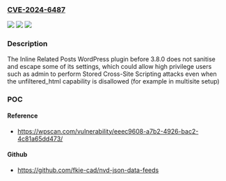 ### [CVE-2024-6487](https://cve.mitre.org/cgi-bin/cvename.cgi?name=CVE-2024-6487)
![](https://img.shields.io/static/v1?label=Product&message=Inline%20Related%20Posts&color=blue)
![](https://img.shields.io/static/v1?label=Version&message=0%3C%203.8.0%20&color=brighgreen)
![](https://img.shields.io/static/v1?label=Vulnerability&message=CWE-79%20Cross-Site%20Scripting%20(XSS)&color=brighgreen)

### Description

The Inline Related Posts WordPress plugin before 3.8.0 does not sanitise and escape some of its settings, which could allow high privilege users such as admin to perform Stored Cross-Site Scripting attacks even when the unfiltered_html capability is disallowed (for example in multisite setup)

### POC

#### Reference
- https://wpscan.com/vulnerability/eeec9608-a7b2-4926-bac2-4c81a65dd473/

#### Github
- https://github.com/fkie-cad/nvd-json-data-feeds

